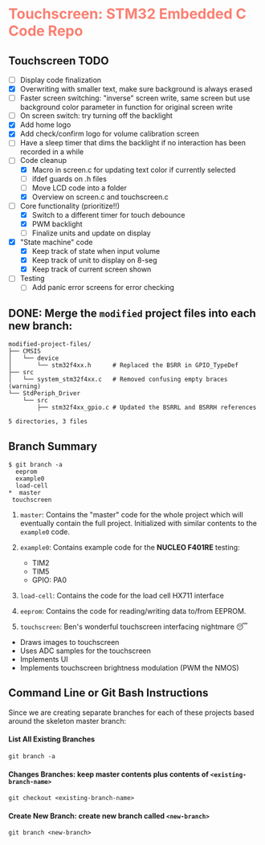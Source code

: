 <h1 style="color: salmon"> <b>Touchscreen</b>: STM32 Embedded C Code Repo </h1>

## **Touchscreen TODO**
  - [ ] Display code finalization
  - [x] Overwriting with smaller text, make sure background is always erased
  - [ ] Faster screen switching: "inverse" screen write, same screen but use background color parameter in function for original screen write
  - [ ] On screen switch: try turning off the backlight
  - [x] Add home logo
  - [x] Add check/confirm logo for volume calibration screen
  - [ ] Have a sleep timer that dims the backlight if no interaction has been recorded in a while
- [ ] Code cleanup
  - [x] Macro in screen.c for updating text color if currently selected
  - [ ] ifdef guards on .h files
  - [ ] Move LCD code into a folder
  - [x] Overview on screen.c and touchscreen.c
- [ ] Core functionality (prioritize!!)
  - [x] Switch to a different timer for touch debounce
  - [x] PWM backlight
  - [ ] Finalize units and update on display
- [x] "State machine" code
  - [x] Keep track of state when input volume
  - [x] Keep track of unit to display on 8-seg
  - [x] Keep track of current screen shown
- [ ] Testing
  - [ ] Add panic error screens for error checking

## **DONE**: Merge the `modified` project files into each new branch:
```
modified-project-files/
├── CMSIS
│   └── device
│       └── stm32f4xx.h      # Replaced the BSRR in GPIO_TypeDef
├── src
│   └── system_stm32f4xx.c   # Removed confusing empty braces (warning)
└── StdPeriph_Driver
    └── src
        ├── stm32f4xx_gpio.c # Updated the BSRRL and BSRRH references

5 directories, 3 files
```


## **Branch Summary**
```
$ git branch -a
  eeprom
  example0
  load-cell
*  master
 touchscreen

```

1. `master`: Contains the "master" code for the whole project
which will eventually contain the full project. Initialized
with similar contents to the `example0` code.

2. `example0`: Contains example code for the **NUCLEO F401RE** testing:
    * TIM2
    * TIM5
    * GPIO: PA0

3. `load-cell`: Contains the code for the load cell HX711 interface

4. `eeprom`: Contains the code for reading/writing data to/from EEPROM.

5. `touchscreen`: Ben's wonderful touchscreen interfacing nightmare 😴
  * Draws images to touchscreen
  * Uses ADC samples for the touchscreen
  * Implements UI
  * Implements touchscreen brightness modulation (PWM the NMOS)


## **Command Line or Git Bash Instructions**
Since we are creating separate branches for each of these projects
based around the skeleton master branch:

#### **List All Existing Branches**
```
git branch -a
```

#### **Changes Branches**: keep master contents plus contents of `<existing-branch-name>`
```
git checkout <existing-branch-name>
```

#### **Create New Branch**: create new branch called `<new-branch>`
```
git branch <new-branch>
```